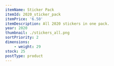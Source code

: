 ```yaml
---
itemName: Sticker Pack
itemId: 2020_sticker_pack
itemPrice: '6.50'
itemDescription: All 2020 stickers in one pack.
year: 2020
thumbnail: ./stickers_all.png
sortPriority: 2
dimensions: 
    - weight: 29
stock: 25
postType: product
---   
```

